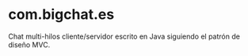 # com.bigchat.es
Chat multi-hilos cliente/servidor escrito en Java siguiendo el patrón de diseño MVC.
